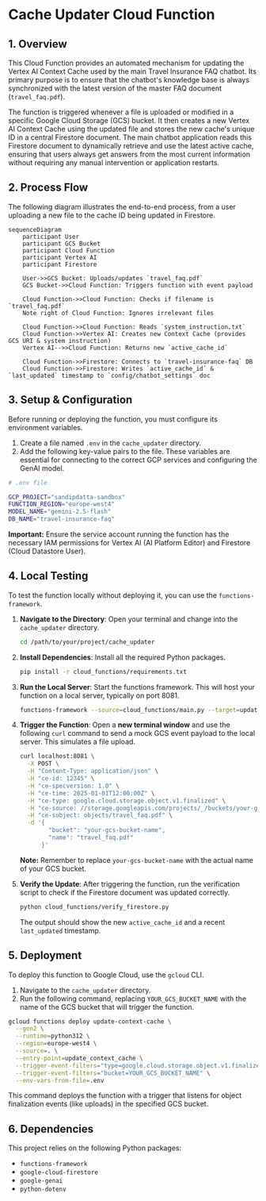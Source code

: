 
# Cache Updater Cloud Function

## 1. Overview

This Cloud Function provides an automated mechanism for updating the Vertex AI Context Cache used by the main Travel Insurance FAQ chatbot. Its primary purpose is to ensure that the chatbot's knowledge base is always synchronized with the latest version of the master FAQ document (`travel_faq.pdf`).

The function is triggered whenever a file is uploaded or modified in a specific Google Cloud Storage (GCS) bucket. It then creates a new Vertex AI Context Cache using the updated file and stores the new cache's unique ID in a central Firestore document. The main chatbot application reads this Firestore document to dynamically retrieve and use the latest active cache, ensuring that users always get answers from the most current information without requiring any manual intervention or application restarts.

## 2. Process Flow

The following diagram illustrates the end-to-end process, from a user uploading a new file to the cache ID being updated in Firestore.

```mermaid
sequenceDiagram
    participant User
    participant GCS Bucket
    participant Cloud Function
    participant Vertex AI
    participant Firestore

    User->>GCS Bucket: Uploads/updates `travel_faq.pdf`
    GCS Bucket->>Cloud Function: Triggers function with event payload
    
    Cloud Function->>Cloud Function: Checks if filename is `travel_faq.pdf`
    Note right of Cloud Function: Ignores irrelevant files

    Cloud Function->>Cloud Function: Reads `system_instruction.txt`
    Cloud Function->>Vertex AI: Creates new Context Cache (provides GCS URI & system instruction)
    Vertex AI-->>Cloud Function: Returns new `active_cache_id`
    
    Cloud Function->>Firestore: Connects to `travel-insurance-faq` DB
    Cloud Function->>Firestore: Writes `active_cache_id` & `last_updated` timestamp to `config/chatbot_settings` doc

```

## 3. Setup & Configuration

Before running or deploying the function, you must configure its environment variables.

1.  Create a file named `.env` in the `cache_updater` directory.
2.  Add the following key-value pairs to the file. These variables are essential for connecting to the correct GCP services and configuring the GenAI model.

```sh
# .env file

GCP_PROJECT="sandipdatta-sandbox"
FUNCTION_REGION="europe-west4"
MODEL_NAME="gemini-2.5-flash"
DB_NAME="travel-insurance-faq"
```

**Important:** Ensure the service account running the function has the necessary IAM permissions for Vertex AI (AI Platform Editor) and Firestore (Cloud Datastore User).

## 4. Local Testing

To test the function locally without deploying it, you can use the `functions-framework`.

1.  **Navigate to the Directory**:
    Open your terminal and change into the `cache_updater` directory.
    ```sh
    cd /path/to/your/project/cache_updater
    ```

2.  **Install Dependencies**:
    Install all the required Python packages.
    ```sh
    pip install -r cloud_functions/requirements.txt
    ```

3.  **Run the Local Server**:
    Start the functions framework. This will host your function on a local server, typically on port 8081.
    ```sh
    functions-framework --source=cloud_functions/main.py --target=update_context_cache --port=8081
    ```

4.  **Trigger the Function**:
    Open a **new terminal window** and use the following `curl` command to send a mock GCS event payload to the local server. This simulates a file upload.
    ```sh
    curl localhost:8081 \
      -X POST \
      -H "Content-Type: application/json" \
      -H "ce-id: 12345" \
      -H "ce-specversion: 1.0" \
      -H "ce-time: 2025-01-01T12:00:00Z" \
      -H "ce-type: google.cloud.storage.object.v1.finalized" \
      -H "ce-source: //storage.googleapis.com/projects/_/buckets/your-gcs-bucket-name" \
      -H "ce-subject: objects/travel_faq.pdf" \
      -d '{
            "bucket": "your-gcs-bucket-name",
            "name": "travel_faq.pdf"
          }'
    ```
    **Note:** Remember to replace `your-gcs-bucket-name` with the actual name of your GCS bucket.

5.  **Verify the Update**:
    After triggering the function, run the verification script to check if the Firestore document was updated correctly.
    ```sh
    python cloud_functions/verify_firestore.py
    ```
    The output should show the new `active_cache_id` and a recent `last_updated` timestamp.

## 5. Deployment

To deploy this function to Google Cloud, use the `gcloud` CLI.

1.  Navigate to the `cache_updater` directory.
2.  Run the following command, replacing `YOUR_GCS_BUCKET_NAME` with the name of the GCS bucket that will trigger the function.

```sh
gcloud functions deploy update-context-cache \
  --gen2 \
  --runtime=python312 \
  --region=europe-west4 \
  --source=. \
  --entry-point=update_context_cache \
  --trigger-event-filters="type=google.cloud.storage.object.v1.finalized" \
  --trigger-event-filters="bucket=YOUR_GCS_BUCKET_NAME" \
  --env-vars-from-file=.env
```

This command deploys the function with a trigger that listens for object finalization events (like uploads) in the specified GCS bucket.

## 6. Dependencies

This project relies on the following Python packages:

- `functions-framework`
- `google-cloud-firestore`
- `google-genai`
- `python-dotenv`


